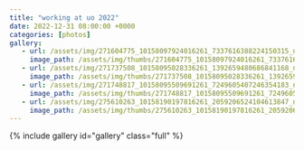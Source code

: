 ```yaml
---
title: "working at uo 2022"
date: 2022-12-31 08:00:00 +0000
categories: [photos]
gallery:
   - url: /assets/img/271604775_10158097924016261_7337616388224150315_n_10158097924021261.jpg
     image_path: /assets/img/thumbs/271604775_10158097924016261_7337616388224150315_n_10158097924021261.png
   - url: /assets/img/271737508_10158095028336261_1392659480686841168_n_10158095022101261.jpg
     image_path: /assets/img/thumbs/271737508_10158095028336261_1392659480686841168_n_10158095022101261.png
   - url: /assets/img/271748817_10158095509691261_7249605407246354183_n_10158095509696261.jpg
     image_path: /assets/img/thumbs/271748817_10158095509691261_7249605407246354183_n_10158095509696261.png
   - url: /assets/img/275610263_10158190197816261_2059206524104613847_n_10158190197821261.jpg
     image_path: /assets/img/thumbs/275610263_10158190197816261_2059206524104613847_n_10158190197821261.png
---
```

{% include gallery id="gallery" class="full" %}
